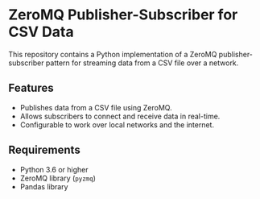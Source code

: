 # ZeroMQ Publisher-Subscriber for CSV Data

This repository contains a Python implementation of a ZeroMQ publisher-subscriber pattern for streaming data from a CSV file over a network.

## Features

- Publishes data from a CSV file using ZeroMQ.
- Allows subscribers to connect and receive data in real-time.
- Configurable to work over local networks and the internet.

## Requirements

- Python 3.6 or higher
- ZeroMQ library (`pyzmq`)
- Pandas library
